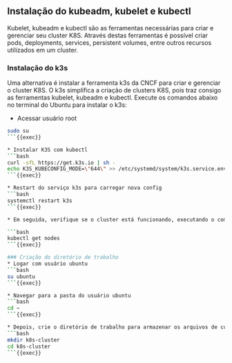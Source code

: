 ## Instalação do kubeadm, kubelet e kubectl
Kubelet, kubeadm e kubectl são as ferramentas necessárias para criar e gerenciar seu cluster K8S. Através destas ferramentas é possível criar pods, deployments, services, persistent volumes, entre outros recursos utilizados em um cluster.

### Instalação do k3s
Uma alternativa é instalar a ferramenta k3s da CNCF para criar e gerenciar o cluster K8S. O k3s simplifica a criação de clusters K8S, pois traz consigo as ferramentas kubelet, kubeadm e kubectl.
Execute os comandos abaixo no terminal do Ubuntu para instalar o k3s:

* Acessar usuário root
```bash
sudo su
```{{exec}}

* Instalar K3S com kubectl
```bash
curl -sfL https://get.k3s.io | sh -
echo K3S_KUBECONFIG_MODE=\"644\" >> /etc/systemd/system/k3s.service.env
```{{exec}}

* Restart do serviço k3s para carregar nova config
```bash
systemctl restart k3s
```{{exec}}

* Em seguida, verifique se o cluster está funcionando, executando o comando abaixo no terminal do Ubuntu para obter as informações dos nós do cluster K8S

```bash
kubectl get nodes
```{{exec}}

### Criação do diretório de trabalho
* Logar com usuário ubuntu
```bash
su ubuntu
```{{exec}}

* Navegar para a pasta do usuário ubuntu
```bash
cd ~
```{{exec}}

* Depois, crie o diretório de trabalho para armazenar os arquivos de configuração do cluster e navegue para o diretório criado com o comando anterior.
```bash
mkdir k8s-cluster
cd k8s-cluster
```{{exec}}
